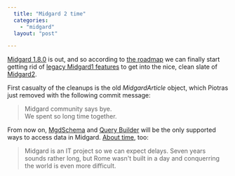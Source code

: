 ```yaml
---
  title: "Midgard 2 time"
  categories: 
    - "midgard"
  layout: "post"

---
```

[Midgard 1.8.0][1] is out, and so according to [the roadmap][2] we can finally start getting rid of [legacy Midgard1 features][6] to get into the nice, clean slate of [Midgard2][7].

First casualty of the cleanups is the old _MidgardArticle_ object, which Piotras just removed with the following commit message:

> Midgard community says bye.<br />
We spent so long time together.

From now on, [MgdSchema][3] and [Query Builder][4] will be the only supported ways to access data in Midgard. [About time][5], too:

> Midgard is an IT project so we can expect delays. Seven years sounds rather long, but Rome wasn't built in a day and conquerring the world is even more difficult. 

[1]: http://www.midgard-project.org/updates/view/midgard-1-8-0--thor--released-.html
[2]: http://www.midgard-project.org/development/roadmap/
[3]: http://www.midgard-project.org/documentation/mgdschema/
[4]: http://www.midgard-project.org/documentation/midgardquerybuilder/
[5]: http://www.kaktus.cc/weblog/release-of-midgard-2-slightly-postponed.html
[6]: http://www.midgard-project.org/documentation/reference/#9f42c2021f0b0efedacd0ae9d6801c5c
[7]: http://www.midgard-project.org/documentation/reference/#3855e6325f5459c1d4f3b9863bc7debe
